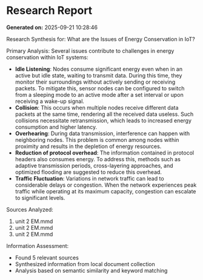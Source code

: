 # Research Report

**Generated on:** 2025-09-21 10:28:46

Research Synthesis for: What are the Issues of Energy Conservation in IoT?

Primary Analysis:
Several issues contribute to challenges in energy conservation within IoT systems:

*   **Idle Listening**: Nodes consume significant energy even when in an active but idle state, waiting to transmit data. During this time, they monitor their surroundings without actively sending or receiving packets. To mitigate this, sensor nodes can be configured to switch from a sleeping mode to an active mode after a set interval or upon receiving a wake-up signal.
*   **Collision**: This occurs when multiple nodes receive different data packets at the same time, rendering all the received data useless. Such collisions necessitate retransmission, which leads to increased energy consumption and higher latency.
*   **Overhearing**: During data transmission, interference can happen with neighboring nodes. This problem is common among nodes within proximity and results in the depletion of energy resources.
*   **Reduction of protocol overhead**: The information contained in protocol headers also consumes energy. To address this, methods such as adaptive transmission periods, cross-layering approaches, and optimized flooding are suggested to reduce this overhead.
*   **Traffic Fluctuation**: Variations in network traffic can lead to considerable delays or congestion. When the network experiences peak traffic while operating at its maximum capacity, congestion can escalate to significant levels.

Sources Analyzed:
1. unit 2  EM.mmd
2. unit 2  EM.mmd
3. unit 2  EM.mmd

Information Assessment:
- Found 5 relevant sources
- Synthesized information from local document collection
- Analysis based on semantic similarity and keyword matching
